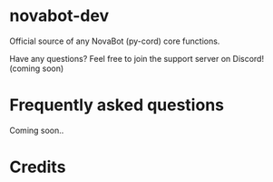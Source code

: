 # novabot-dev
Official source of any NovaBot (py-cord) core functions.

Have any questions? Feel free to join the support server on Discord! (coming soon)

# Frequently asked questions
Coming soon..

# Credits

